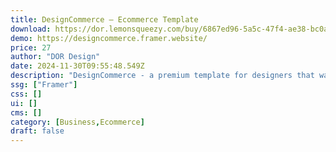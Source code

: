 ```yaml
---
title: DesignCommerce — Ecommerce Template
download: https://dor.lemonsqueezy.com/buy/6867ed96-5a5c-47f4-ae38-bc0a2aafe03b
demo: https://designcommerce.framer.website/
price: 27
author: "DOR Design"
date: 2024-11-30T09:55:48.549Z
description: "DesignCommerce - a premium template for designers that want to create & sell their UI kits and components. Integrated with a high converting landing page and CMS library."
ssg: ["Framer"]
css: []
ui: []
cms: []
category: [Business,Ecommerce]
draft: false
---
```

